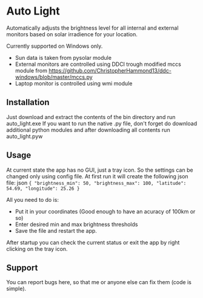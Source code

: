 # Auto Light

Automatically adjusts the brightness level for all internal and external monitors based on solar irradience for your location.

Currently supported on Windows only.

 - Sun data is taken from pysolar module
 - External monitors are controlled using DDCI trough modified mccs module from https://github.com/ChristopherHammond13/ddc-windows/blob/master/mccs.py
 - Laptop monitor is controlled using wmi module

## Installation

Just download and extract the contents of the bin directory and run auto_light.exe
If you want to run the native .py file, don't forget do download additional python modules and after downloading all contents run auto_light.pyw

## Usage

At current state the app has no GUI, just a tray icon. So the settings can be changed only using config file.
At first run it will create the following json file:
json
``
{
    "brightness_min": 50,
    "brightness_max": 100,
    "latitude": 54.69,
    "longitude": 25.26
}
``

All you need to do is:
 - Put it in your coordinates (Good enough to have an acuracy of 100km or so) 
 - Enter desired min and max brightness thresholds
 - Save the file and restart the app.
 
After startup you can check the current status or exit the app by right clicking on the tray icon.

## Support

You can report bugs here, so that me or anyone else can fix them (code is simple).
